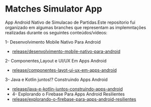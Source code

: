 # Matches Simulator App

App Android Nativo de Simulacao de Partidas.Este repositorio fui organizado em algumas branches que representam as implemntações realizadas durante os seguintes conteúdos/vídeos:

1- Desenvolvimento Mobile Nativo Para Android
- [release/desenvolvimento-mobile-nativo-para-android](https://github.com/rsmaurilho/dio-matches-simulator/tree/release/desenvolvimento-mobile-nativo-para-android)

2- Componentes,Layout e UI/UX Em Apps Android
- [release/componentes-layot-ui-ux-em-apps-android](https://github.com/rsmaurilho/dio-matches-simulator/tree/release/componentes-layout-ui-ux-em-apps-android)

3- Java e Kotlin juntos!? Construindo Apps Android
- [release/java-e-kotlin-juntos-construindo-apps-android](https://github.com/rsmaurilho/dio-matches-simulator/tree/release/java-e-kotlin-juntos-construindo-apps-android)
- 4- Explorando o Firebase Para Apps Android Resilientes
- [release/explorando-o-firebase-para-apps-android-resilientes](https://github.com/rsmaurilho/dio-matches-simulator/tree/release/explorando-o-firebase-para-apps-android-resilientes)

